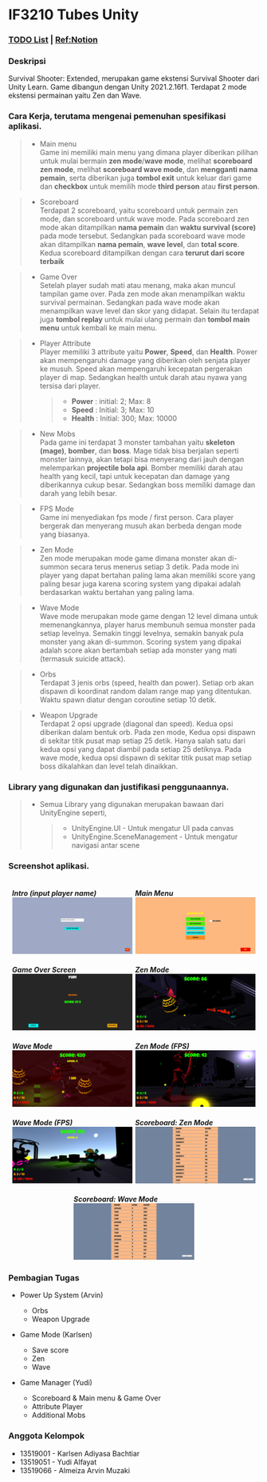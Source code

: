 # IF3210 Tubes Unity

### [TODO List](https://docs.google.com/document/d/1yY7RmJD9YZGf-wmjpBxvo6hABxueVf9PcHD9u6ccxvM/edit?usp=sharing) | [Ref:Notion](https://momentous-ring-807.notion.site/Agate-Survival-Shooter-b27ea3ef2545482bb10e2e0cda1bbc10)

### Deskripsi
Survival Shooter: Extended, merupakan game ekstensi Survival Shooter dari Unity Learn. Game dibangun dengan Unity 2021.2.16f1. Terdapat 2 mode ekstensi permainan yaitu Zen dan Wave.


### Cara Kerja, terutama mengenai pemenuhan spesifikasi aplikasi.

> -   Main menu  
>     Game ini memiliki main menu yang dimana player diberikan pilihan untuk mulai bermain **zen mode**/**wave mode**, melihat **scoreboard zen mode**, melihat **scoreboard wave mode**, dan **mengganti nama pemain**, serta diberikan juga **tombol exit** untuk keluar dari game dan **checkbox** untuk memilih mode **third person** atau **first person**.

> -   Scoreboard  
>     Terdapat 2 scoreboard, yaitu scoreboard untuk permain zen mode, dan scoreboard untuk wave mode. Pada scoreboard zen mode akan ditampilkan **nama pemain** dan **waktu survival (score)** pada mode tersebut. Sedangkan pada scoreboard wave mode akan ditampilkan **nama pemain**, **wave level**, dan **total score**. Kedua scoreboard ditampilkan dengan cara **terurut dari score terbaik**

> -   Game Over  
>     Setelah player sudah mati atau menang, maka akan muncul tampilan game over. Pada zen mode akan menampilkan waktu survival permainan. Sedangkan pada wave mode akan menampilkan wave level dan skor yang didapat. Selain itu terdapat juga **tombol replay** untuk mulai ulang permain dan **tombol main menu** untuk kembali ke main menu.

> -   Player Attribute  
>     Player memiliki 3 attribute yaitu **Power**, **Speed**, dan **Health**. Power akan mempengaruhi damage yang diberikan oleh senjata player ke musuh. Speed akan mempengaruhi kecepatan pergerakan player di map. Sedangkan health untuk darah atau nyawa yang tersisa dari player.
>     > -   **Power** : initial: 2; Max: 8
>     > -   **Speed** : Initial: 3; Max: 10
>     > -   **Health** : Initial: 300; Max: 10000

> -   New Mobs  
>     Pada game ini terdapat 3 monster tambahan yaitu **skeleton (mage)**, **bomber**, dan **boss**. Mage tidak bisa berjalan seperti monster lainnya, akan tetapi bisa menyerang dari jauh dengan melemparkan **projectile bola api**. Bomber memiliki darah atau health yang kecil, tapi untuk kecepatan dan damage yang diberikannya cukup besar. Sedangkan boss memiliki damage dan darah yang lebih besar.

> -   FPS Mode  
>     Game ini menyediakan fps mode / first person. Cara player bergerak dan menyerang musuh akan berbeda dengan mode yang biasanya.

> -   Zen Mode <br>
>     Zen mode merupakan mode game dimana monster akan di-summon secara terus menerus setiap 3 detik. Pada mode ini player yang dapat bertahan paling lama akan memiliki score yang paling besar juga karena scoring system yang dipakai adalah berdasarkan waktu bertahan yang paling lama.

> -   Wave Mode <br>
>     Wave mode merupakan mode game dengan 12 level dimana untuk memenangkannya, player harus membunuh semua monster pada setiap levelnya. Semakin tinggi levelnya, semakin banyak pula monster yang akan di-summon. Scoring system yang dipakai adalah score akan bertambah setiap ada monster yang mati (termasuk suicide attack).

> -   Orbs <br>
>     Terdapat 3 jenis orbs (speed, health dan power). Setiap orb akan dispawn di koordinat random dalam range map yang ditentukan. Waktu spawn diatur dengan coroutine setiap 10 detik.

> -   Weapon Upgrade<br>
>     Terdapat 2 opsi upgrade (diagonal dan speed). Kedua opsi diberikan dalam bentuk orb. 
Pada zen mode, Kedua opsi dispawn di sekitar titik pusat map setiap 25 detik. Hanya salah satu dari kedua opsi yang dapat diambil pada setiap 25 detiknya.
Pada wave mode, kedua opsi dispawn di sekitar titik pusat map setiap boss dikalahkan dan level telah dinaikkan.

### Library yang digunakan dan justifikasi penggunaannya.

> -   Semua Library yang digunakan merupakan bawaan dari UnityEngine seperti,
>     > -   UnityEngine.UI - Untuk mengatur UI pada canvas
>     > -   UnityEngine.SceneManagement - Untuk mengatur navigasi antar scene

### Screenshot aplikasi.

<div style="display:flex; flex-wrap: wrap; gap: 1%; justify-content:center">

<div style="width: 48%;">
<h5 style="margin-bottom:0;">Intro (input player name)</h5>
<img src="Screenshot/intro.png" />
</div>

<div style="width: 48%;">
<h5 style="margin-bottom:0;">Main Menu</h5>
<img src="Screenshot/menu.png" />
</div>

<div style="width: 48%;">
<h5 style="margin-bottom:0;">Game Over Screen</h5>
<img src="Screenshot/game-over.png" />
</div>

<div style="width: 48%;">
<h5 style="margin-bottom:0;">Zen Mode</h5>
<img src="Screenshot/zen.png" />
</div>

<div style="width: 48%;">
<h5 style="margin-bottom:0;">Wave Mode</h5>
<img src="Screenshot/wave.png" />
</div>

<div style="width: 48%;">
<h5 style="margin-bottom:0;">Zen Mode (FPS)</h5>
<img src="Screenshot/zen-fps.png" />
</div>

<div style="width: 48%;">
<h5 style="margin-bottom:0;">Wave Mode (FPS)</h5>
<img src="Screenshot/wave-fps.png" />
</div>

<div style="width: 48%;">
<h5 style="margin-bottom:0;">Scoreboard: Zen Mode</h5>
<img src="Screenshot/zen-scoreboard.png" />
</div>

<div style="width: 48%;">
<h5 style="margin-bottom:0;">Scoreboard: Wave Mode</h5>
<img src="Screenshot/wave-scoreboard.png" />
</div>

</div>

### Pembagian Tugas

-   Power Up System (Arvin)

    -   Orbs
    -   Weapon Upgrade

-   Game Mode (Karlsen)

    -   Save score
    -   Zen
    -   Wave

-   Game Manager (Yudi)
    -   Scoreboard & Main menu & Game Over
    -   Attribute Player
    -   Additional Mobs

### Anggota Kelompok

-   13519001 - Karlsen Adiyasa Bachtiar
-   13519051 - Yudi Alfayat
-   13519066 - Almeiza Arvin Muzaki
